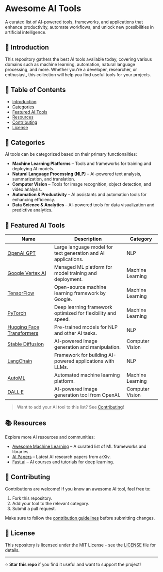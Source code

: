 # Awesome AI Tools

A curated list of AI-powered tools, frameworks, and applications that enhance productivity, automate workflows, and unlock new possibilities in artificial intelligence.

## 🚀 Introduction

This repository gathers the best AI tools available today, covering various domains such as machine learning, automation, natural language processing, and more. Whether you're a developer, researcher, or enthusiast, this collection will help you find useful tools for your projects.

## 📌 Table of Contents

- [Introduction](#-introduction)
- [Categories](#-categories)
- [Featured AI Tools](#-featured-ai-tools)
- [Resources](#-resources)
- [Contributing](#-contributing)
- [License](#-license)

## 📂 Categories

AI tools can be categorized based on their primary functionalities:

- **Machine Learning Platforms** – Tools and frameworks for training and deploying AI models.
- **Natural Language Processing (NLP)** – AI-powered text analysis, summarization, and translation.
- **Computer Vision** – Tools for image recognition, object detection, and video analysis.
- **Automation & Productivity** – AI assistants and automation tools for enhancing efficiency.
- **Data Science & Analytics** – AI-powered tools for data visualization and predictive analytics.

## 🌟 Featured AI Tools

| Name                                             | Description                                                        | Category            |
| ------------------------------------------------ | ------------------------------------------------------------------ | -------------------- |
| [OpenAI GPT](https://openai.com)                 | Large language model for text generation and AI applications.      | NLP                 |
| [Google Vertex AI](https://cloud.google.com/vertex-ai) | Managed ML platform for model training and deployment.       | Machine Learning    |
| [TensorFlow](https://www.tensorflow.org/)        | Open-source machine learning framework by Google.                  | Machine Learning    |
| [PyTorch](https://pytorch.org/)                  | Deep learning framework optimized for flexibility and speed.       | Machine Learning    |
| [Hugging Face Transformers](https://huggingface.co/) | Pre-trained models for NLP and other AI tasks.                | NLP                 |
| [Stable Diffusion](https://stablediffusionweb.com/) | AI-powered image generation and manipulation.                  | Computer Vision     |
| [LangChain](https://github.com/hwchase17/langchain) | Framework for building AI-powered applications with LLMs.        | NLP                 |
| [AutoML](https://cloud.google.com/automl)        | Automated machine learning platform.                              | Machine Learning    |
| [DALL·E](https://openai.com/dall-e)             | AI-powered image generation tool from OpenAI.                     | Computer Vision     |

> Want to add your AI tool to this list? See [Contributing](#-contributing)!

## 📚 Resources

Explore more AI resources and communities:

- [Awesome Machine Learning](https://github.com/josephmisiti/awesome-machine-learning) – A curated list of ML frameworks and libraries.
- [AI Papers](https://arxiv.org/list/cs.AI/recent) – Latest AI research papers from arXiv.
- [Fast.ai](https://www.fast.ai/) – AI courses and tutorials for deep learning.

## 🤝 Contributing

Contributions are welcome! If you know an awesome AI tool, feel free to:

1. Fork this repository.
2. Add your tool to the relevant category.
3. Submit a pull request.

Make sure to follow the [contribution guidelines](CONTRIBUTING.md) before submitting changes.

## 📜 License

This repository is licensed under the MIT License - see the [LICENSE](LICENSE) file for details.

---

⭐ **Star this repo** if you find it useful and want to support the project!

